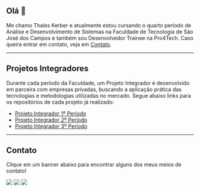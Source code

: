 ## Olá 👋

Me chamo Thales Kerber e atualmente estou cursando o quarto período de Análise e Desenvolvimento de Sistemas na Faculdade de Tecnologia de São José dos Campos e também sou Desenvolvedor Trainee na Pro4Tech. Caso queira entrar em contato, veja em [Contato](https://github.com/thaleskerber/thaleskerber/blob/main/README.md#contato).

---

## Projetos Integradores

Durante cada período da Faculdade, um Projeto Integrador é desenvolvido em parceira com empresas privadas, buscando a aplicação prática das tecnologias e metodologias utilizadas no mercado. Segue abaixo links para os repositórios de cada projeto já realizado:

* [Projeto Integrador 1º Período](https://github.com/thaleskerber/Projeto-Integrador-1-Semestre)
* [Projeto Integrador 2º Período](https://github.com/thaleskerber/Projeto-Integrador-2-Semestre)
* [Projeto Integrador 3º Período](https://github.com/thaleskerber/Projeto-Integrador-3-Semestre)

---

## Contato

Clique em um banner abaixo para encontrar alguns dos meus meios de contato!

<a href="https://www.linkedin.com/in/thales-kerber-771339206/" target="_blank"><img src="https://img.shields.io/badge/-LinkedIn-%230077B5?style=for-the-badge&logo=linkedin&logoColor=white" target="_blank"></a>
<a href="https://www.instagram.com/luccakerber/" target="_blank"><img src="https://img.shields.io/badge/-Instagram-%23E4405F?style=for-the-badge&logo=instagram&logoColor=white" target="_blank"></a>
<a href = "mailto:thaleskerber@gmail.com"><img src="https://img.shields.io/badge/Gmail-D14836?style=for-the-badge&logo=gmail&logoColor=white" target="_blank"></a>
